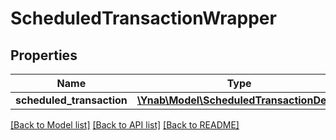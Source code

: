 # ScheduledTransactionWrapper

## Properties
Name | Type | Description | Notes
------------ | ------------- | ------------- | -------------
**scheduled_transaction** | [**\Ynab\Model\ScheduledTransactionDetail**](ScheduledTransactionDetail.md) |  | 

[[Back to Model list]](../README.md#documentation-for-models) [[Back to API list]](../README.md#documentation-for-api-endpoints) [[Back to README]](../README.md)


